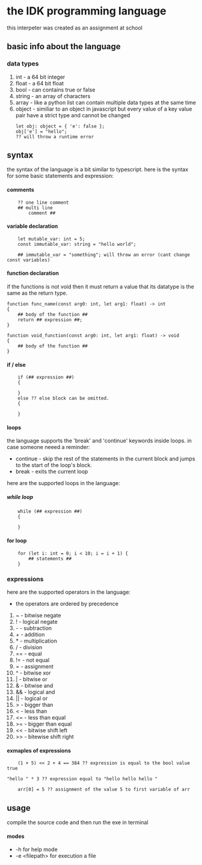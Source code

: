 
# the IDK programming language

this interpeter was created as an assignment at school

## basic info about the language

### data types
1. int - a 64 bit integer
2. float - a 64 bit float
3. bool - can contains true or false
4. string - an array of characters 
5. array - like a python list can contain multiple data types at the same time
6. object - similiar to an object in javascript but every value of a key value pair have a strict type and cannot be changed 
	```
	let obj: object = { 'e': false };
	obj['e'] = "hello";
	?? will throw a runtime error
	```
## syntax
the syntax of the language is a bit similar to typescript.
here is the syntax for some basic statements and expression:

#### comments
```	
	?? one line comment
	## multi line
		comment ##

```

#### variable declaration
```
	let mutable_var: int = 5;
	const immutable_var: string = "hello world";

	## immutable_var = "something"; will throw an error (cant change const variables)
```

#### function declaration
if the functions is not void then it must return a value that its datatype is the same
as the return type. 
```
function func_name(const arg0: int, let arg1: float) -> int
{
	## body of the function ##
	return ## expression ##;
}

function void_function(const arg0: int, let arg1: float) -> void
{
	## body of the function ##
}
```
#### if / else 
```
	if (## expression ##) 
	{

	} 
	else ?? else block can be omitted.
	{

	}
```
#### loops
the language supports the 'break' and 'continue' keywords inside loops. in case 
someone neeed a reminder:
* continue - skip the rest of the statements in the current block and jumps to the start of the 
			 loop's block. 
* break - exits the current loop

here are the supported loops in the language:
##### while loop
```
	while (## expression ##)
	{

	}
```
#### for loop
```
	for (let i: int = 0; i < 10; i = i + 1) {
		## statements ##
	}
```
### expressions

here are the supported operators in the language:
* the operators are ordered by precedence
1.  ~   - bitwise negate
2.  !   - logical negate
3.  \-   - subtraction
4.  \+   - addition
5.  \*   - multiplication
6.  /   - division
7.  ==  - equal
8.  !=  - not equal
9.  =   - assignment
10. ^   - bitwise xor
11. |   - bitwise or
12. &   - bitwise and
13. &&  - logical and
14. ||  - logical or
15. \>   - bigger than
16. <   - less than
17. <=  - less than equal
18. \>=	- bigger than equal
19. <<  - bitwise shift left
20. \>\>  - bitewise shift right

#### exmaples of expressions

```
	(1 + 5) << 2 + 4 == 384 ?? expression is equal to the bool value true
```
	"hello " * 3 ?? expression equal to "hello hello hello "
```
	arr[0] = 5 ?? assignment of the value 5 to first variable of arr 
```

## usage
compile the source code and then run the exe in terminal
#### modes
- -h for help mode
- -e \<filepath> for execution a file
